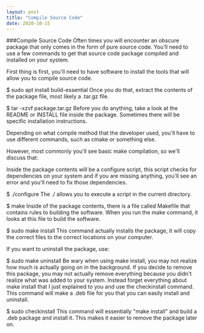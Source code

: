 ```yaml
---
layout: post
title: "Compile Source Code"
date: 2020-10-15
---
```


###Compile Source Code
Often times you will encounter an obscure package that only comes in the form of pure source code. You'll need to use a few commands to get that source code package compiled and installed on your system.

First thing is first, you'll need to have software to install the tools that will allow you to compile source code.

$ sudo apt install build-essential
Once you do that, extract the contents of the package file, most likely a .tar.gz file.

$ tar -xzvf package.tar.gz
Before you do anything, take a look at the README or INSTALL file inside the package. Sometimes there will be specific installation instructions.

Depending on what compile method that the developer used, you'll have to use different commands, such as cmake or something else.

However, most commonly you'll see basic make compilation, so we'll discuss that:

Inside the package contents will be a configure script, this script checks for dependencies on your system and if you are missing anything, you'll see an error and you'll need to fix those dependencies.

$ ./configure
The ./ allows you to execute a script in the current directory.

$ make
Inside of the package contents, there is a file called Makefile that contains rules to building the software. When you run the make command, it looks at this file to build the software.

$ sudo make install
This command actually installs the package, it will copy the correct files to the correct locations on your computer.

If you want to uninstall the package, use:

$ sudo make uninstall
Be wary when using make install, you may not realize how much is actually going on in the background. If you decide to remove this package, you may not actually remove everything because you didn't realize what was added to your system. Instead forget everything about make install that I just explained to you and use the checkinstall command. This command will make a .deb file for you that you can easily install and uninstall.

$ sudo checkinstall
This command will essentially "make install" and build a .deb package and install it. This makes it easier to remove the package later on.
